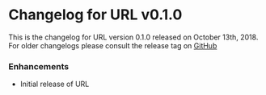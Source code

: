 # Changelog for URL v0.1.0

This is the changelog for URL version 0.1.0 released on October 13th, 2018.  For older changelogs please consult the release tag on [GitHub](https://github.com/kipcole9/cldr/tags)

### Enhancements

* Initial release of URL